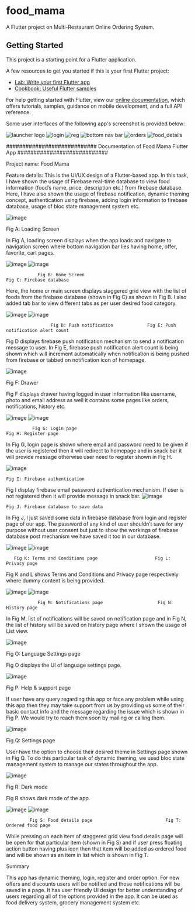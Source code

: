 # food_mama

A Flutter project on Multi-Restaurant Online Ordering System.

## Getting Started

This project is a starting point for a Flutter application.

A few resources to get you started if this is your first Flutter project:

- [Lab: Write your first Flutter app](https://flutter.dev/docs/get-started/codelab)
- [Cookbook: Useful Flutter samples](https://flutter.dev/docs/cookbook)

For help getting started with Flutter, view our
[online documentation](https://flutter.dev/docs), which offers tutorials,
samples, guidance on mobile development, and a full API reference.

Some user interfaces of the following app's screenshot is provided below:

![launcher logo](https://user-images.githubusercontent.com/56088042/141607325-7a40ef5a-774a-49a6-b7f8-6f0dff67a257.PNG)
![login](https://user-images.githubusercontent.com/56088042/141607315-274ffc9b-e85e-48ab-91dd-aa71290567b6.PNG)
![reg](https://user-images.githubusercontent.com/56088042/141607320-8f5c891f-b648-4709-b28e-d0a32d5420b0.PNG)
![bottom nav bar](https://user-images.githubusercontent.com/56088042/141607324-c45180e2-4761-4fe7-bb30-d167013654f7.PNG)
![orders](https://user-images.githubusercontent.com/56088042/141607321-6696907c-3a9d-41c1-87f6-b7e1d26e555e.PNG)
![food_details](https://user-images.githubusercontent.com/56088042/141607323-17cd20b4-5990-467b-8cf3-c8ac1857e7a2.PNG)




############################
Documentation of Food Mama Flutter App
############################

Project name: Food Mama


Feature details:
This is the UI/UX design of a Flutter-based app. In this task, I have shown the usage of Firebase real-time database to view food information (food’s name, price, description etc.) from firebase database. Here, I have also shown the usage of firebase notification, dynamic theming concept, authentication using firebase, adding login information to firebase database, usage of bloc state management system etc.
 
 ![image](https://user-images.githubusercontent.com/56088042/148737520-282833c1-7c82-4266-96f5-6fa1349110ec.png)

Fig A: Loading Screen 

In Fig A, loading screen displays when the app loads and navigate to navigation screen where bottom navigation bar lies having home, offer, favorite, cart pages.




![image](https://user-images.githubusercontent.com/56088042/148737638-0680571d-f959-4fdf-8041-3fe3a8bcaf85.png)  ![image](https://user-images.githubusercontent.com/56088042/148737653-7adbcb5d-c950-4d4f-bfb8-b6df99b4aa64.png)



         
                Fig B: Home Screen                                             Fig C: Firebase database


Here, the home or main screen displays staggered grid view with the list of foods from the firebase database (shown in Fig C) as shown in Fig B. I also added tab bar to view different tabs as per user desired food category. 


![image](https://user-images.githubusercontent.com/56088042/148737696-ffa308c9-03b2-4297-8f53-c041db21c626.png)  ![image](https://user-images.githubusercontent.com/56088042/148737720-e888fe7a-d313-4869-81ca-b84f01bdb39d.png)



                
                     Fig D: Push notification             Fig E: Push notification alert count

Fig D displays firebase push notification mechanism to send a notification message to user. In Fig E, firebase push notification alert count is being shown which will increment automatically when notification is being pushed from firebase or tabbed on notification icon of homepage.


![image](https://user-images.githubusercontent.com/56088042/148737749-52b055d7-fd9b-42d5-ba85-05464a8c8b5c.png)

Fig F: Drawer 

Fig F displays drawer having logged in user information like username, photo and email address as well it contains some pages like orders, notifications, history etc.

![image](https://user-images.githubusercontent.com/56088042/148737765-b4298af1-225b-4920-a258-a8cffe6a37d9.png)  ![image](https://user-images.githubusercontent.com/56088042/148737793-51fe755a-786d-4013-9e78-e0ffa6aa3c54.png)


              Fig G: Login page                                                                       	    Fig H: Register page

In Fig G, login page is shown where email and password need to be given if the user is registered then it will redirect to homepage and in snack bar it will provide message otherwise user need to register shown in Fig H.

![image](https://user-images.githubusercontent.com/56088042/148737882-744f9d1c-4c0a-453d-a266-fc81d499caef.png)

    Fig I: Firebase authentication
    
Fig I display firebase email password authentication mechanism. If user is not registered then it will provide message in snack bar.
![image](https://user-images.githubusercontent.com/56088042/148737904-7e86eebe-9bcf-4f11-9247-db920209b966.png)

 
    Fig J: Firebase database to save data

In Fig J, I just saved some data in firebase database from login and register page of our app. The password of any kind of user shouldn’t save for any purpose without user consent but just to show the workings of firebase database post mechanism we have saved it too in our database.


![image](https://user-images.githubusercontent.com/56088042/148737928-4c7d50f4-d817-4266-b866-a242bede403b.png)  ![image](https://user-images.githubusercontent.com/56088042/148737945-0b7b36ad-8781-45aa-a007-7891d21693d7.png)

 
       Fig K: Terms and Conditions page                      Fig L: Privacy page 

Fig K and L shows Terms and Conditions and Privacy page respectively where dummy content is being provided.

![image](https://user-images.githubusercontent.com/56088042/148737970-4630c653-7046-481f-b756-52b1d3faf379.png)  ![image](https://user-images.githubusercontent.com/56088042/148737990-68a5404b-12fc-4a1a-8083-a7cb69a55fd2.png)

 
                Fig M: Notifications page                     Fig N: History page

In Fig M, list of notifications will be saved on notification page and in Fig N, the list of history will be saved on history page where I shown the usage of List view.



![image](https://user-images.githubusercontent.com/56088042/148738009-dc20357b-c77c-4d7c-9786-33d425b40821.png)

 
Fig O: Language Settings page

Fig O displays the UI of language settings page.


![image](https://user-images.githubusercontent.com/56088042/148738025-65d2ae9c-2f86-40ff-bef0-929820672b3f.png)

Fig P: Help & support page

If user have any query regarding this app or face any problem while using this app then they may take support from us by providing us some of their basic contact info and the message regarding the issue which is shown in Fig P. We would try to reach them soon by mailing or calling them.

![image](https://user-images.githubusercontent.com/56088042/148738045-5715ccf8-9dd9-4935-83e3-bdc1e6681ea9.png)

Fig Q: Settings page

User have the option to choose their desired theme in Settings page shown in Fig Q. To do this particular task of dynamic theming, we used bloc state management system to manage our states throughout the app.

![image](https://user-images.githubusercontent.com/56088042/148738056-17b2bca3-2716-4c05-95e8-2ffa4a116c13.png)

 
Fig R: Dark mode

Fig R shows dark mode of the app.


![image](https://user-images.githubusercontent.com/56088042/148738084-ff3a175d-002e-4bb3-8b25-6bba11b29b31.png)  ![image](https://user-images.githubusercontent.com/56088042/148738103-ef1863dc-4261-4aa9-92ba-decaf9242ffa.png)


             Fig S: Food details page                            Fig T: Ordered food page

While pressing on each item of staggered grid view food details page will be open for that particular item (shown in Fig S) and if user press floating action button having plus icon then that item will be added as ordered food and will be shown as an item in list which is shown in Fig T.



Summary


This app has dynamic theming, login, register and order option. For new offers and discounts users will be notified and those notifications will be saved in a page. It has user friendly UI design for better understanding of users regarding all of the options provided in the app. It can be used as food delivery system, grocery management system etc.






